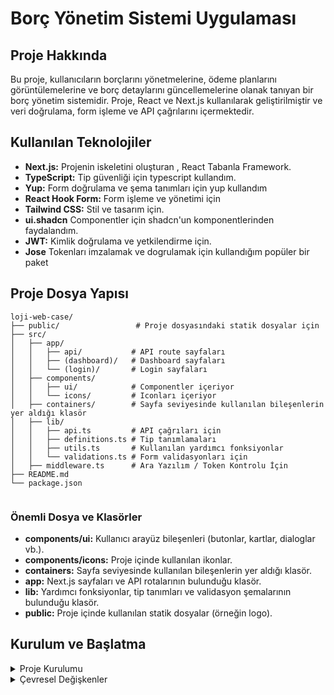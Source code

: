 # Borç Yönetim Sistemi Uygulaması

## Proje Hakkında

Bu proje, kullanıcıların borçlarını yönetmelerine, ödeme planlarını görüntülemelerine ve borç detaylarını güncellemelerine olanak tanıyan bir borç yönetim sistemidir. Proje, React ve Next.js kullanılarak geliştirilmiştir ve veri doğrulama, form işleme ve API çağrılarını içermektedir.

## Kullanılan Teknolojiler

- **Next.js:** Projenin iskeletini oluşturan , React Tabanla Framework.
- **TypeScript:** Tip güvenliği için typescript kullandım.
- **Yup:** Form doğrulama ve şema tanımları için yup kullandım
- **React Hook Form:** Form işleme ve yönetimi için
- **Tailwind CSS:** Stil ve tasarım için.
- **ui.shadcn** Componentler için shadcn'un komponentlerinden faydalandım.
- **JWT:** Kimlik doğrulama ve yetkilendirme için.
- **Jose** Tokenları imzalamak ve dogrulamak için kullandığım popüler bir paket

## Proje Dosya Yapısı

```
loji-web-case/
├── public/                 # Proje dosyasındaki statik dosyalar için
├── src/
│   ├── app/
│   │   ├── api/           # API route sayfaları
│   │   ├── (dashboard)/   # Dashboard sayfaları
│   │   └── (login)/       # Login sayfaları
│   ├── components/
│   │   ├── ui/            # Componentler içeriyor
│   │   └── icons/         # Iconları içeriyor
│   ├── containers/        # Sayfa seviyesinde kullanılan bileşenlerin yer aldığı klasör
│   ├── lib/
│   │   ├── api.ts         # API çağrıları için
│   │   ├── definitions.ts # Tip tanımlamaları
│   │   ├── utils.ts       # Kullanılan yardımcı fonksiyonlar
│   │   └── validations.ts # Form validasyonları için
│   ├── middleware.ts      # Ara Yazılım / Token Kontrolu İçin
├── README.md
└── package.json


```

### Önemli Dosya ve Klasörler

- **components/ui:** Kullanıcı arayüz bileşenleri (butonlar, kartlar, dialoglar vb.).
- **components/icons:** Proje içinde kullanılan ikonlar.
- **containers:** Sayfa seviyesinde kullanılan bileşenlerin yer aldığı klasör.
- **app:** Next.js sayfaları ve API rotalarının bulunduğu klasör.
- **lib:** Yardımcı fonksiyonlar, tip tanımları ve validasyon şemalarının bulunduğu klasör.
- **public:** Proje içinde kullanılan statik dosyalar (örneğin logo).

## Kurulum ve Başlatma

<details>
<summary>Proje Kurulumu</summary>

Projeyi yerel ortamda çalıştırmak için aşağıdaki adımları izleyin:

1. Depoyu klonlayın:
   ```
   git clone https://github.com/unaygney/loji-web-case.git
   ```
2. Proje dizinine gidin:
   ```
   cd loji-web-case
   ```
3. Gerekli paketleri yükleyin:
   ```
   npm install
   ```
4. Projeyi çalıştırın:
   ```
   npm run dev
   ```

</details>

<details>
<summary>Çevresel Değişkenler</summary>

Proje kök dizininde `.env` adlı bir dosya oluşturun ve aşağıdaki değeri ekleyin:

```env
SECRET_KEY=gD0Ehlc99CJiHkWuFfa2ZlGWt6lJHWcxngawhW7S1GY=

## Canlı Proje

Projenin canlı halini [buradan](https://loji-web-case.vercel.app/login) ulaşabilirsiniz.
```
